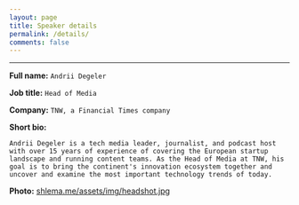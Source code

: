 ```yaml
---
layout: page
title: Speaker details
permalink: /details/
comments: false
---
```

---

**Full name:** ```Andrii Degeler```

**Job title:** ```Head of Media```

**Company:** ```TNW, a Financial Times company```

**Short bio:** 

```
Andrii Degeler is a tech media leader, journalist, and podcast host with over 15 years of experience of covering the European startup landscape and running content teams. As the Head of Media at TNW, his goal is to bring the continent's innovation ecosystem together and uncover and examine the most important technology trends of today.
```

**Photo:** [shlema.me/assets/img/headshot.jpg](shlema.me/assets/img/headshot.jpg)